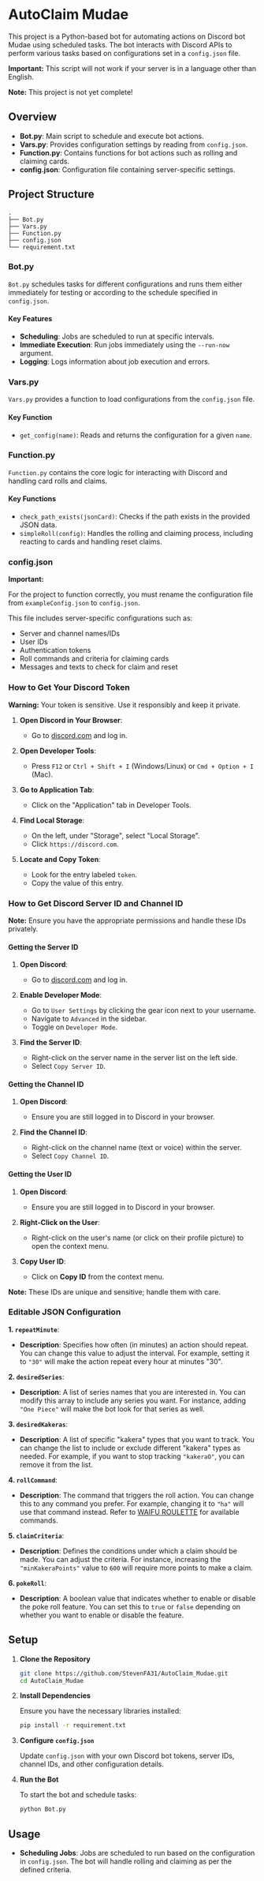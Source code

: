 # AutoClaim Mudae

This project is a Python-based bot for automating actions on Discord bot Mudae using scheduled tasks. The bot interacts with Discord APIs to perform various tasks based on configurations set in a `config.json` file.

**Important:** This script will not work if your server is in a language other than English.

**Note:** This project is not yet complete!

## Overview

- **Bot.py**: Main script to schedule and execute bot actions.
- **Vars.py**: Provides configuration settings by reading from `config.json`.
- **Function.py**: Contains functions for bot actions such as rolling and claiming cards.
- **config.json**: Configuration file containing server-specific settings.

## Project Structure

```
.
├── Bot.py
├── Vars.py
├── Function.py
├── config.json
└── requirement.txt
```

### Bot.py

`Bot.py` schedules tasks for different configurations and runs them either immediately for testing or according to the schedule specified in `config.json`.

#### Key Features

- **Scheduling**: Jobs are scheduled to run at specific intervals.
- **Immediate Execution**: Run jobs immediately using the `--run-now` argument.
- **Logging**: Logs information about job execution and errors.

### Vars.py

`Vars.py` provides a function to load configurations from the `config.json` file.

#### Key Function

- `get_config(name)`: Reads and returns the configuration for a given `name`.

### Function.py

`Function.py` contains the core logic for interacting with Discord and handling card rolls and claims.

#### Key Functions

- `check_path_exists(jsonCard)`: Checks if the path exists in the provided JSON data.
- `simpleRoll(config)`: Handles the rolling and claiming process, including reacting to cards and handling reset claims.

### config.json

**Important:**

For the project to function correctly, you must rename the configuration file from `exampleConfig.json` to `config.json`.

This file includes server-specific configurations such as:

- Server and channel names/IDs
- User IDs
- Authentication tokens
- Roll commands and criteria for claiming cards
- Messages and texts to check for claim and reset

### How to Get Your Discord Token

**Warning:** Your token is sensitive. Use it responsibly and keep it private.

1. **Open Discord in Your Browser**:

   - Go to [discord.com](https://discord.com) and log in.

2. **Open Developer Tools**:

   - Press `F12` or `Ctrl + Shift + I` (Windows/Linux) or `Cmd + Option + I` (Mac).

3. **Go to Application Tab**:

   - Click on the "Application" tab in Developer Tools.

4. **Find Local Storage**:

   - On the left, under "Storage", select "Local Storage".
   - Click `https://discord.com`.

5. **Locate and Copy Token**:
   - Look for the entry labeled `token`.
   - Copy the value of this entry.

### How to Get Discord Server ID and Channel ID

**Note:** Ensure you have the appropriate permissions and handle these IDs privately.

#### Getting the Server ID

1. **Open Discord**:

   - Go to [discord.com](https://discord.com) and log in.

2. **Enable Developer Mode**:

   - Go to `User Settings` by clicking the gear icon next to your username.
   - Navigate to `Advanced` in the sidebar.
   - Toggle on `Developer Mode`.

3. **Find the Server ID**:
   - Right-click on the server name in the server list on the left side.
   - Select `Copy Server ID`.

#### Getting the Channel ID

1. **Open Discord**:

   - Ensure you are still logged in to Discord in your browser.

2. **Find the Channel ID**:
   - Right-click on the channel name (text or voice) within the server.
   - Select `Copy Channel ID`.

#### Getting the User ID

1. **Open Discord**:

   - Ensure you are still logged in to Discord in your browser.

2. **Right-Click on the User**:

   - Right-click on the user's name (or click on their profile picture) to open the context menu.

3. **Copy User ID**:
   - Click on **Copy ID** from the context menu.

**Note:** These IDs are unique and sensitive; handle them with care.

### Editable JSON Configuration

**1. `repeatMinute`**:

- **Description**: Specifies how often (in minutes) an action should repeat.
  You can change this value to adjust the interval. For example, setting it to `"30"` will make the action repeat every hour at minutes "30".

**2. `desiredSeries`**:

- **Description**: A list of series names that you are interested in.
  You can modify this array to include any series you want. For instance, adding `"One Piece"` will make the bot look for that series as well.

**3. `desiredKakeras`**:

- **Description**: A list of specific "kakera" types that you want to track.
  You can change the list to include or exclude different "kakera" types as needed. For example, if you want to stop tracking `"kakeraO"`, you can remove it from the list.

**4. `rollCommand`**:

- **Description**: The command that triggers the roll action.
  You can change this to any command you prefer. For example, changing it to `"ha"` will use that command instead. Refer to [WAIFU ROULETTE](https://mudae.fandom.com/wiki/List_of_Commands#WAIFU_ROULETTE) for available commands.

**5. `claimCriteria`**:

- **Description**: Defines the conditions under which a claim should be made.
  You can adjust the criteria. For instance, increasing the `"minKakeraPoints"` value to `600` will require more points to make a claim.

**6. `pokeRoll`**:

- **Description**: A boolean value that indicates whether to enable or disable the poke roll feature.
  You can set this to `true` or `false` depending on whether you want to enable or disable the feature.

## Setup

1. **Clone the Repository**

   ```bash
   git clone https://github.com/StevenFA31/AutoClaim_Mudae.git
   cd AutoClaim_Mudae
   ```

2. **Install Dependencies**

   Ensure you have the necessary libraries installed:

   ```bash
   pip install -r requirement.txt
   ```

3. **Configure `config.json`**

   Update `config.json` with your own Discord bot tokens, server IDs, channel IDs, and other configuration details.

4. **Run the Bot**

   To start the bot and schedule tasks:

   ```bash
   python Bot.py
   ```

## Usage

- **Scheduling Jobs**: Jobs are scheduled to run based on the configuration in `config.json`. The bot will handle rolling and claiming as per the defined criteria.
